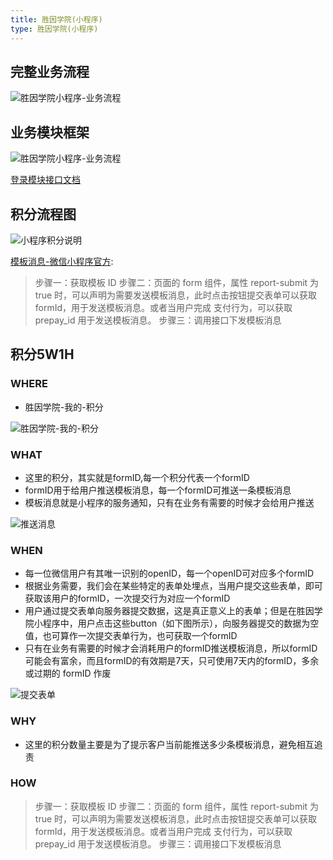 ```yaml
---
title: 胜因学院(小程序)
type: 胜因学院(小程序)
---
```


## 完整业务流程

![胜因学院小程序-业务流程](/images/胜因学院小程序-业务流程图.png)

## 业务模块框架

![胜因学院小程序-业务流程](/images/胜因学院小程序-模块框架图.png)

[登录模块接口文档](/developer/api-guide/syp-wxmp.html)

## 积分流程图

![小程序积分说明](/images/小程序积分说明.png)

[模板消息-微信小程序官方](https://developers.weixin.qq.com/miniprogram/dev/framework/open-ability/template-message.html):
> 步骤一：获取模板 ID
> 步骤二：页面的 form 组件，属性 report-submit 为 true 时，可以声明为需要发送模板消息，此时点击按钮提交表单可以获取 formId，用于发送模板消息。或者当用户完成 支付行为，可以获取 prepay_id 用于发送模板消息。
> 步骤三：调用接口下发模板消息

## 积分5W1H

### WHERE

- 胜因学院-我的-积分

![胜因学院-我的-积分](/images/胜因学院-我的-积分.png)

### WHAT

- 这里的积分，其实就是formID,每一个积分代表一个formID
- formID用于给用户推送模板消息，每一个formID可推送一条模板消息
- 模板消息就是小程序的服务通知，只有在业务有需要的时候才会给用户推送

![推送消息](/images/推送消息.png)

### WHEN

- 每一位微信用户有其唯一识别的openID，每一个openID可对应多个formID
- 根据业务需要，我们会在某些特定的表单处埋点，当用户提交这些表单，即可获取该用户的formID，一次提交行为对应一个formID
- 用户通过提交表单向服务器提交数据，这是真正意义上的表单；但是在胜因学院小程序中，用户点击这些button（如下图所示），向服务器提交的数据为空值，也可算作一次提交表单行为，也可获取一个formID
- 只有在业务有需要的时候才会消耗用户的formID推送模板消息，所以formID可能会有富余，而且formID的有效期是7天，只可使用7天内的formID，多余或过期的 formID 作废

![提交表单](/images/提交表单.jpeg)

### WHY

- 这里的积分数量主要是为了提示客户当前能推送多少条模板消息，避免相互追责

### HOW

> 步骤一：获取模板 ID
> 步骤二：页面的 form 组件，属性 report-submit 为 true 时，可以声明为需要发送模板消息，此时点击按钮提交表单可以获取 formId，用于发送模板消息。或者当用户完成 支付行为，可以获取 prepay_id 用于发送模板消息。
> 步骤三：调用接口下发模板消息
